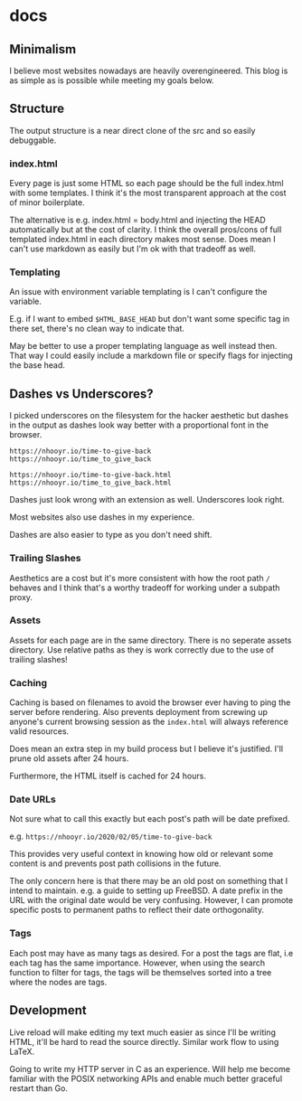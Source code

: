 # docs

## Minimalism

I believe most websites nowadays are heavily overengineered. This blog is as simple as is
possible while meeting my goals below.

## Structure

The output structure is a near direct clone of the src and so easily debuggable.

### index.html

Every page is just some HTML so each page should be the full index.html with some
templates. I think it's the most transparent approach at the cost of minor boilerplate.

The alternative is e.g. index.html = body.html and injecting the HEAD automatically but
at the cost of clarity. I think the overall pros/cons of full templated index.html in each
directory makes most sense. Does mean I can't use markdown as easily but I'm ok with that
tradeoff as well.

### Templating

An issue with environment variable templating is I can't configure the variable.

E.g. if I want to embed `$HTML_BASE_HEAD` but don't want some specific tag in there set,
there's no clean way to indicate that.

May be better to use a proper templating language as well instead then. That way I could
easily include a markdown file or specify flags for injecting the base head.

## Dashes vs Underscores?

I picked underscores on the filesystem for the hacker aesthetic but dashes in the output
as dashes look way better with a proportional font in the browser.

```
https://nhooyr.io/time-to-give-back
https://nhooyr.io/time_to_give_back

https://nhooyr.io/time-to-give-back.html
https://nhooyr.io/time_to_give_back.html
```

Dashes just look wrong with an extension as well. Underscores look right.

Most websites also use dashes in my experience.

Dashes are also easier to type as you don't need shift.

### Trailing Slashes

Aesthetics are a cost but it's more consistent with how the root path `/` behaves and I
think that's a worthy tradeoff for working under a subpath proxy.

### Assets

Assets for each page are in the same directory. There is no seperate assets
directory. Use relative paths as they is work correctly due to the use of
trailing slashes!

### Caching

Caching is based on filenames to avoid the browser ever having to ping the
server before rendering. Also prevents deployment from screwing up anyone's current
browsing session as the `index.html` will always reference valid resources.

Does mean an extra step in my build process but I believe it's justified.
I'll prune old assets after 24 hours.

Furthermore, the HTML itself is cached for 24 hours.

### Date URLs

Not sure what to call this exactly but each post's path will be date prefixed.

e.g. `https://nhooyr.io/2020/02/05/time-to-give-back`

This provides very useful context in knowing how old or relevant some content is and
prevents post path collisions in the future.

The only concern here is that there may be an old post on something that I intend to
maintain. e.g. a guide to setting up FreeBSD. A date prefix in the URL with the original
date would be very confusing. However, I can promote specific posts to permanent paths to
reflect their date orthogonality.

### Tags

Each post may have as many tags as desired. For a post the tags are flat, i.e each
tag has the same importance. However, when using the search function to filter for tags,
the tags will be themselves sorted into a tree where the nodes are tags.

## Development

Live reload will make editing my text much easier as since I'll be writing HTML, it'll be
hard to read the source directly. Similar work flow to using LaTeX.

Going to write my HTTP server in C as an experience. Will help me become familiar
with the POSIX networking APIs and enable much better graceful restart than Go.
